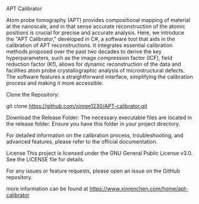 APT Calibrator

Atom probe tomography (APT) provides compositional mapping of material at the nanoscale, and in that sense accurate reconstruction of the atomic positions is crucial for precise and accurate analysis. Here, we introduce the "APT Calibrator," developed in C#, a software tool that aids in the calibration of APT reconstructions. It integrates essential calibration methods proposed over the past two decades to derive the key hyperparameters, such as the image compression factor (ICF), field reduction factor (Kf), allows for dynamic reconstruction of the data and facilities atom probe crystallographic analysis of microstructural defects. The software features a straightforward interface, simplifying the calibration process and making it more accessible.


Clone the Repository:

git clone https://github.com/xinren1230/APT-calibrator.git


Download the Release Folder: The necessary executable files are located in the release folder. Ensure you have this folder in your project directory.



For detailed information on the calibration process, troubleshooting, and advanced features, please refer to the official documentation.

License
This project is licensed under the GNU General Public License v3.0. See the LICENSE file for details.

For any issues or feature requests, please open an issue on the GitHub repository.

more information can be found at https://www.xinrenchen.com/home/apt-calibrator

